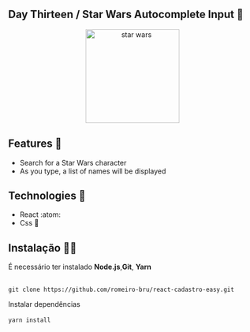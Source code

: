 ## Day Thirteen / Star Wars Autocomplete Input 🌌

<p  align="center">
<img  src="https://media.giphy.com/media/K9yzeKyvvva9i/giphy.gif"  height="190" alt="star wars">
</p>

## Features 👾 
* Search for a Star Wars character
* As you type, a list of names will be displayed

## Technologies :mag_right:
* React :atom:
* Css :nail_care:


## Instalação 👨‍🏭

É necessário ter instalado <strong>Node.js</strong>,<strong>Git</strong>, <strong>Yarn</strong> 
<br>
<br>

```git clone https://github.com/romeiro-bru/react-cadastro-easy.git```

Instalar dependências
<br>
<br>
```yarn install```
